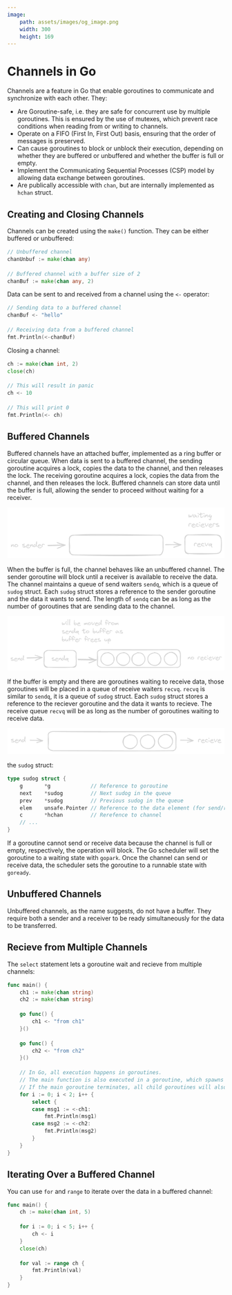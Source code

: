 ```yaml
---
image:
    path: assets/images/og_image.png
    width: 300
    height: 169
---
```


# Channels in Go
Channels are a feature in Go that enable goroutines to communicate and synchronize with each other. They:
- Are Goroutine-safe, i.e. they are safe for concurrent use by multiple goroutines. This is ensured by the use of mutexes, which prevent race conditions when reading from or writing to channels.
- Operate on a FIFO (First In, First Out) basis, ensuring that the order of messages is preserved.
- Can cause goroutines to block or unblock their execution, depending on whether they are buffered or unbuffered and whether the buffer is full or empty.
- Implement the Communicating Sequential Processes (CSP) model by allowing data exchange between goroutines.
- Are publically accessible with `chan`, but are internally implemented as `hchan` struct.

## Creating and Closing Channels
Channels can be created using the `make()` function. They can be either buffered or unbuffered:
```go
// Unbuffered channel
chanUnbuf := make(chan any)

// Buffered channel with a buffer size of 2
chanBuf := make(chan any, 2)
```

Data can be sent to and received from a channel using the `<-` operator:
```go
// Sending data to a buffered channel
chanBuf <- "hello"

// Receiving data from a buffered channel
fmt.Println(<-chanBuf)
```

Closing a channel:
```go
ch := make(chan int, 2)
close(ch)

// This will result in panic
ch <- 10

// This will print 0
fmt.Println(<- ch)
```

## Buffered Channels
Buffered channels have an attached buffer, implemented as a ring buffer or circular queue. When data is sent to a buffered channel, the sending goroutine acquires a lock, copies the data to the channel, and then releases the lock. The receiving goroutine acquires a lock, copies the data from the channel, and then releases the lock. Buffered channels can store data until the buffer is full, allowing the sender to proceed without waiting for a receiver. 

![buffered channels not full](./assets/images/go-channels_1.png)

When the buffer is full, the channel behaves like an unbuffered channel. The sender goroutine will block until a receiver is available to receive the data. The channel maintains a queue of send waiters `sendq`, which is a queue of `sudog` struct. Each `sudog` struct stores a reference to the sender goroutine and the data it wants to send. The length of `sendq` can be as long as the number of goroutines that are sending data to the channel.

![buffered channels full](./assets/images/go-channels_2.png)

If the buffer is empty and there are goroutines waiting to receive data, those goroutines will be placed in a queue of receive waiters `recvq`. `recvq` is similar to `sendq`, it is a queue of `sudog` struct. Each `sudog` struct stores a reference to the reciever goroutine and the data it wants to recieve. The receive queue `recvq` will be as long as the number of goroutines waiting to receive data.

![buffered channels empty](./assets/images/go-channels_3.png)

the `sudog` struct:
```go
type sudog struct {
    g       *g             // Reference to goroutine
    next    *sudog         // Next sudog in the queue
    prev    *sudog         // Previous sudog in the queue
    elem    unsafe.Pointer // Reference to the data element (for send/receive operations)
    c       *hchan         // Rerefence to channel
    // ...
}
```

If a goroutine cannot send or receive data because the channel is full or empty, respectively, the operation will block. The Go scheduler will set the goroutine to a waiting state with `gopark`. Once the channel can send or receive data, the scheduler sets the goroutine to a runnable state with `goready`.

## Unbuffered Channels
Unbuffered channels, as the name suggests, do not have a buffer. They require both a sender and a receiver to be ready simultaneously for the data to be transferred. 

## Recieve from Multiple Channels
The `select` statement lets a goroutine wait and recieve from multiple channels:
```go
func main() {
    ch1 := make(chan string)
    ch2 := make(chan string)
    
    go func() {
        ch1 <- "from ch1"
    }()
    
    go func() {
        ch2 <- "from ch2"
    }()
    
    // In Go, all execution happens in goroutines.
    // The main function is also executed in a goroutine, which spawns two other goroutines.
    // If the main goroutine terminates, all child goroutines will also be terminated.
    for i := 0; i < 2; i++ {
        select {
        case msg1 := <-ch1:
            fmt.Println(msg1)
        case msg2 := <-ch2:
            fmt.Println(msg2)
        }
    }
}
```

## Iterating Over a Buffered Channel
You can use `for` and `range` to iterate over the data in a buffered channel:
```go
func main() {
    ch := make(chan int, 5)
    
    for i := 0; i < 5; i++ {
        ch <- i
    }
    close(ch)
    
    for val := range ch {
        fmt.Println(val)
    }
}
```